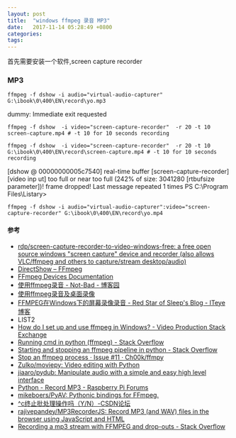 ```yaml
---
layout: post
title:  "windows ffmpeg 录音 MP3"
date:   2017-11-14 05:28:49 +0800
categories:  
tags: 
---
```


首先需要安装一个软件,screen capture recorder

### MP3 ###
```
ffmpeg -f dshow -i audio="virtual-audio-capturer" G:\ibook\0\400\EN\record\yo.mp3
```

dummy: Immediate exit requested

```
ffmpeg -f dshow  -i video="screen-capture-recorder"  -r 20 -t 10 screen-capture.mp4 # -t 10 for 10 seconds recording
```

```
ffmpeg -f dshow  -i video="screen-capture-recorder"  -r 20 -t 10 G:\ibook\0\400\EN\record\screen-capture.mp4 # -t 10 for 10 seconds recording
```

[dshow @ 00000000005c7540] real-time buffer [screen-capture-recorder] [video inp
ut] too full or near too full (242% of size: 3041280 [rtbufsize parameter])! frame dropped!
    Last message repeated 1 times
PS C:\Program Files\Listary>




```
ffmpeg -f dshow -i audio="virtual-audio-capturer":video="screen-capture-recorder" G:\ibook\0\400\EN\record\yo.mp4
```



#### 参考 ####

* [rdp/screen-capture-recorder-to-video-windows-free: a free open source windows "screen capture" device and recorder (also allows VLC/ffmpeg and others to capture/stream desktop/audio)](https://github.com/rdp/screen-capture-recorder-to-video-windows-free)
* [DirectShow – FFmpeg](https://trac.ffmpeg.org/wiki/DirectShow)
* [FFmpeg Devices Documentation](http://ffmpeg.org/ffmpeg-devices.html)
* [使用ffmpeg录音 - Not-Bad - 博客园](http://www.cnblogs.com/farewell-farewell/p/6111756.html)
* [使用ffmpeg录音及桌面录像](http://qtchina.github.io/4/node_450.html)
* [FFMPEG在Windows下的屏幕录像录音 - Red Star of Sleep's Blog - ITeye博客](http://redstarofsleep.iteye.com/blog/2146555)
* LIST2
* [How do I set up and use ffmpeg in Windows? - Video Production Stack Exchange](https://video.stackexchange.com/questions/20495/how-do-i-set-up-and-use-ffmpeg-in-windows)
* [Running cmd in python (ffmpeg) - Stack Overflow](https://stackoverflow.com/questions/16748148/running-cmd-in-python-ffmpeg)
* [Starting and stopping an ffmpeg pipeline in python - Stack Overflow](https://stackoverflow.com/questions/26024552/starting-and-stopping-an-ffmpeg-pipeline-in-python)
* [Stop an ffmpeg process · Issue #11 · Ch00k/ffmpy](https://github.com/Ch00k/ffmpy/issues/11)
* [Zulko/moviepy: Video editing with Python](https://github.com/Zulko/moviepy)
* [jiaaro/pydub: Manipulate audio with a simple and easy high level interface](https://github.com/jiaaro/pydub)
* [Python - Record MP3 - Raspberry Pi Forums](https://www.raspberrypi.org/forums/viewtopic.php?f=32&t=81777)
* [mikeboers/PyAV: Pythonic bindings for FFmpeg.](https://github.com/mikeboers/PyAV)
* [^c终止批处理操作吗（Y/N）-CSDN论坛](http://bbs.csdn.net/topics/390830109)
* [rajivepandey/MP3RecorderJS: Record MP3 (and WAV) files in the browser using JavaScript and HTML](https://github.com/rajivepandey/MP3RecorderJS)
* [Recording a mp3 stream with FFMPEG and drop-outs - Stack Overflow](https://stackoverflow.com/questions/7441686/recording-a-mp3-stream-with-ffmpeg-and-drop-outs)
